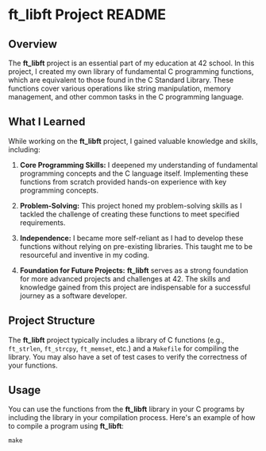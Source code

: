 # ft_libft Project README

## Overview

The **ft_libft** project is an essential part of my education at 42 school. In this project, I created my own library of fundamental C programming functions, which are equivalent to those found in the C Standard Library. These functions cover various operations like string manipulation, memory management, and other common tasks in the C programming language.

## What I Learned

While working on the **ft_libft** project, I gained valuable knowledge and skills, including:

1. **Core Programming Skills:** I deepened my understanding of fundamental programming concepts and the C language itself. Implementing these functions from scratch provided hands-on experience with key programming concepts.

2. **Problem-Solving:** This project honed my problem-solving skills as I tackled the challenge of creating these functions to meet specified requirements.

3. **Independence:** I became more self-reliant as I had to develop these functions without relying on pre-existing libraries. This taught me to be resourceful and inventive in my coding.

4. **Foundation for Future Projects:** **ft_libft** serves as a strong foundation for more advanced projects and challenges at 42. The skills and knowledge gained from this project are indispensable for a successful journey as a software developer.

## Project Structure

The **ft_libft** project typically includes a library of C functions (e.g., `ft_strlen`, `ft_strcpy`, `ft_memset`, etc.) and a `Makefile` for compiling the library. You may also have a set of test cases to verify the correctness of your functions.

## Usage

You can use the functions from the **ft_libft** library in your C programs by including the library in your compilation process. Here's an example of how to compile a program using **ft_libft**:

```shell
make
